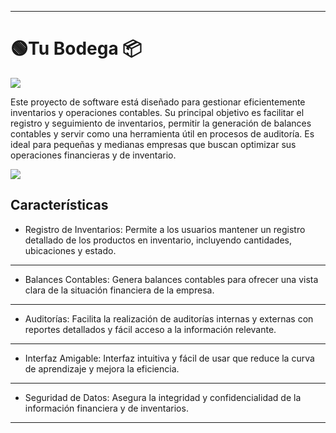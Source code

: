 
------------


<h1> 🟢Tu Bodega  📦</h1>

<p>
		<img  src="https://i.imgur.com/KePtaHj.jpeg"   />
</p>
<p>
	Este proyecto de software está diseñado para gestionar eficientemente inventarios y operaciones contables. Su principal objetivo es facilitar el registro y seguimiento de inventarios, permitir la generación de balances contables y servir como una herramienta útil en procesos de auditoría. Es ideal para pequeñas y medianas empresas que buscan optimizar sus operaciones financieras y de inventario.
</p>
<p>
		<img  src="https://i.imgur.com/N6uZLTp.png"   />
</p>
<h2>Características</h2>

- Registro de Inventarios: Permite a los usuarios mantener un registro detallado de los productos en inventario, incluyendo cantidades, ubicaciones y estado.

------------


- Balances Contables: Genera balances contables para ofrecer una vista clara de la situación financiera de la empresa.

------------


- Auditorías: Facilita la realización de auditorías internas y externas con reportes detallados y fácil acceso a la información relevante.

------------


- Interfaz Amigable: Interfaz intuitiva y fácil de usar que reduce la curva de aprendizaje y mejora la eficiencia.

------------


- Seguridad de Datos: Asegura la integridad y confidencialidad de la información financiera y de inventarios.

------------
